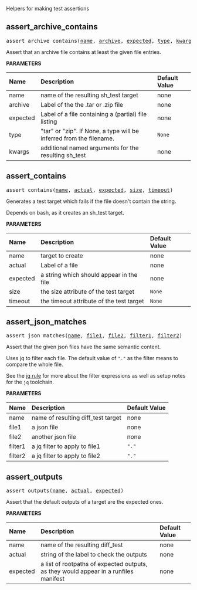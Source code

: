<!-- Generated with Stardoc: http://skydoc.bazel.build -->

Helpers for making test assertions

<a id="assert_archive_contains"></a>

## assert_archive_contains

<pre>
assert_archive_contains(<a href="#assert_archive_contains-name">name</a>, <a href="#assert_archive_contains-archive">archive</a>, <a href="#assert_archive_contains-expected">expected</a>, <a href="#assert_archive_contains-type">type</a>, <a href="#assert_archive_contains-kwargs">kwargs</a>)
</pre>

Assert that an archive file contains at least the given file entries.

**PARAMETERS**


| Name  | Description | Default Value |
| :------------- | :------------- | :------------- |
| <a id="assert_archive_contains-name"></a>name |  name of the resulting sh_test target   |  none |
| <a id="assert_archive_contains-archive"></a>archive |  Label of the the .tar or .zip file   |  none |
| <a id="assert_archive_contains-expected"></a>expected |  Label of a file containing a (partial) file listing   |  none |
| <a id="assert_archive_contains-type"></a>type |  "tar" or "zip". If None, a type will be inferred from the filename.   |  <code>None</code> |
| <a id="assert_archive_contains-kwargs"></a>kwargs |  additional named arguments for the resulting sh_test   |  none |


<a id="assert_contains"></a>

## assert_contains

<pre>
assert_contains(<a href="#assert_contains-name">name</a>, <a href="#assert_contains-actual">actual</a>, <a href="#assert_contains-expected">expected</a>, <a href="#assert_contains-size">size</a>, <a href="#assert_contains-timeout">timeout</a>)
</pre>

Generates a test target which fails if the file doesn't contain the string.

Depends on bash, as it creates an sh_test target.


**PARAMETERS**


| Name  | Description | Default Value |
| :------------- | :------------- | :------------- |
| <a id="assert_contains-name"></a>name |  target to create   |  none |
| <a id="assert_contains-actual"></a>actual |  Label of a file   |  none |
| <a id="assert_contains-expected"></a>expected |  a string which should appear in the file   |  none |
| <a id="assert_contains-size"></a>size |  the size attribute of the test target   |  <code>None</code> |
| <a id="assert_contains-timeout"></a>timeout |  the timeout attribute of the test target   |  <code>None</code> |


<a id="assert_json_matches"></a>

## assert_json_matches

<pre>
assert_json_matches(<a href="#assert_json_matches-name">name</a>, <a href="#assert_json_matches-file1">file1</a>, <a href="#assert_json_matches-file2">file2</a>, <a href="#assert_json_matches-filter1">filter1</a>, <a href="#assert_json_matches-filter2">filter2</a>)
</pre>

Assert that the given json files have the same semantic content.

Uses jq to filter each file. The default value of `"."` as the filter
means to compare the whole file.

See the [jq rule](./jq.md#jq) for more about the filter expressions as well as
setup notes for the `jq` toolchain.


**PARAMETERS**


| Name  | Description | Default Value |
| :------------- | :------------- | :------------- |
| <a id="assert_json_matches-name"></a>name |  name of resulting diff_test target   |  none |
| <a id="assert_json_matches-file1"></a>file1 |  a json file   |  none |
| <a id="assert_json_matches-file2"></a>file2 |  another json file   |  none |
| <a id="assert_json_matches-filter1"></a>filter1 |  a jq filter to apply to file1   |  <code>"."</code> |
| <a id="assert_json_matches-filter2"></a>filter2 |  a jq filter to apply to file2   |  <code>"."</code> |


<a id="assert_outputs"></a>

## assert_outputs

<pre>
assert_outputs(<a href="#assert_outputs-name">name</a>, <a href="#assert_outputs-actual">actual</a>, <a href="#assert_outputs-expected">expected</a>)
</pre>

Assert that the default outputs of a target are the expected ones.

**PARAMETERS**


| Name  | Description | Default Value |
| :------------- | :------------- | :------------- |
| <a id="assert_outputs-name"></a>name |  name of the resulting diff_test   |  none |
| <a id="assert_outputs-actual"></a>actual |  string of the label to check the outputs   |  none |
| <a id="assert_outputs-expected"></a>expected |  a list of rootpaths of expected outputs, as they would appear in a runfiles manifest   |  none |


